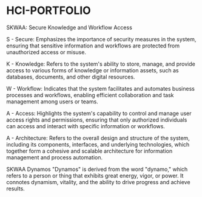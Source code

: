 # HCI-PORTFOLIO
SKWAA: Secure Knowledge and Workflow Access

S - Secure: Emphasizes the importance of security measures in the system, ensuring that sensitive information and workflows are protected from unauthorized access or misuse.

K - Knowledge: Refers to the system's ability to store, manage, and provide access to various forms of knowledge or information assets, such as databases, documents, and other digital resources.

W - Workflow: Indicates that the system facilitates and automates business processes and workflows, enabling efficient collaboration and task management among users or teams.

A - Access: Highlights the system's capability to control and manage user access rights and permissions, ensuring that only authorized individuals can access and interact with specific information or workflows.

A - Architecture: Refers to the overall design and structure of the system, including its components, interfaces, and underlying technologies, which together form a cohesive and scalable architecture for information management and process automation.

SKWAA Dynamos "Dynamos" is derived from the word "dynamo," which refers to a person or thing that exhibits great energy, vigor, or power. It connotes dynamism, vitality, and the ability to drive progress and achieve results.
